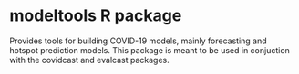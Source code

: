 # modeltools R package

Provides tools for building COVID-19 models, mainly forecasting and hotspot
prediction models. This package is meant to be used in conjuction with the
covidcast and evalcast packages. 
